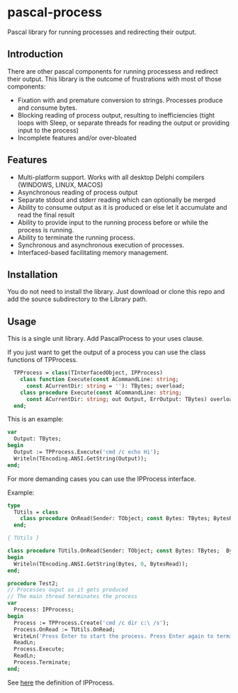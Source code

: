 # pascal-process
Pascal library for running processes and redirecting their output.

## Introduction

There are other pascal components for running processess and redirect their output.   This library is the outcome of frustrations with most of those components:

- Fixation with and premature conversion to strings.  Processes produce and consume bytes.
- Blocking reading of process output, resulting to inefficiencies (tight loops with Sleep, or separate threads for reading the output or providing input to the process)
- Incomplete features and/or over-bloated

## Features
- Multi-platform support. Works with all desktop Delphi compilers (WINDOWS, LINUX, MACOS)
- Asynchronous reading of process output
- Separate stdout and stderr reading which can optionally be merged
- Ability to consume output as it is produced or else let it accumulate and read the final result
- Ability to provide input to the running process before or while the process is running.
- Ability to terminate the running process.
- Synchronous and asynchronous execution of processes.
- Interfaced-based facilitating memory management.

## Installation
You do not need to install the library. Just download or clone this repo and add the source subdirectory to the Library path.

## Usage
This is a single unit library.  Add PascalProcess to your uses clause.  

If you just want to get the output of a process you can use the class functions of TPProcess.

```pascal
  TPProcess = class(TInterfacedObject, IPProcess)
    class function Execute(const ACommandLine: string;
      const ACurrentDir: string = ''): TBytes; overload;
    class procedure Execute(const ACommandLine: string;
      const ACurrentDir: string; out Output, ErrOutput: TBytes) overload;
  end;
```

This is an example:

```pascal
var
  Output: TBytes;
begin
  Output := TPProcess.Execute('cmd /c echo Hi');
  Writeln(TEncoding.ANSI.GetString(Output));
end;
```

For more demanding cases you can use the IPProcess interface.

Example:

```pascal
type
  TUtils = class
    class procedure OnRead(Sender: TObject; const Bytes: TBytes; BytesRead: Cardinal);
  end;

{ TUtils }

class procedure TUtils.OnRead(Sender: TObject; const Bytes: TBytes;  BytesRead: Cardinal);
begin
  Writeln(TEncoding.ANSI.GetString(Bytes, 0, BytesRead));
end;

procedure Test2;
// Processes ouput as it gets produced
// The main thread terminates the process
var
  Process: IPProcess;
begin
  Process := TPProcess.Create('cmd /c dir c:\ /s');
  Process.OnRead := TUtils.OnRead;
  WriteLn('Press Enter to start the process. Press Enter again to terminate');
  ReadLn;
  Process.Execute;
  ReadLn;
  Process.Terminate;
end;
```

See [here](https://github.com/pyscripter/pascal-process/blob/6bd6fe78e07a32c98408ce1bebcdd475107037ce/Source/PascalProcess.pas#L52) the definition of IPProcess.
